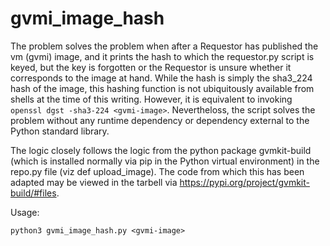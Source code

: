 # gvmi_image_hash

The problem solves the problem when after a Requestor has published the vm (gvmi) image, and it prints the hash to which the requestor.py script is keyed, but the key is forgotten or the Requestor is unsure whether it corresponds to the image at hand. While the hash is simply the sha3_224 hash of the image, this hashing function is not ubiquitously available from shells at the time of this writing. However, it is equivalent to invoking `openssl dgst -sha3-224 <gvmi-image>`. Nevertheloss, the script solves the problem without any runtime dependency or dependency external to the Python standard library.

The logic closely follows the logic from the python package gvmkit-build (which is installed normally via pip in the Python virtual environment) in the repo.py file (viz def upload_image). The code from which this has been adapted may be viewed in the tarbell via https://pypi.org/project/gvmkit-build/#files.

Usage:

`python3 gvmi_image_hash.py <gvmi-image>`

